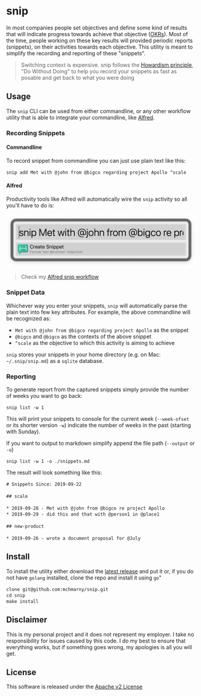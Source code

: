 # snip

In most companies people set objectives and define some kind of results that will indicate progress towards achieve that objective ([OKRs](https://en.wikipedia.org/wiki/OKR)). Most of the time, people working on these key results will provided periodic reports (snippets), on their activities towards each objective. This utility is meant to simplify the recording and reporting of these "snippets".

> Switching context is expensive. snip follows the [Howardism principle](http://www.howardism.org/Taoism/Do_Without_Doing.html), "Do Without Doing" to help you record your snippets as fast as posable and get back to what you were doing

## Usage

The `snip` CLI can be used from either commandline, or any other workflow utility that is able to integrate your commandline, like [Alfred](https://www.alfredapp.com/).

### Recording Snippets

#### Commandline

To record snippet from commandline you can just use plain text like this:

```shell
snip add Met with @john from @bigco regarding project Apollo ^scale
```

#### Alfred

Productivity tools like Alfred will automatically wire the `snip` activity so all you'll have to do is:

![](image/alfred.png)

> Check my [Alfred snip workflow](./workflow/snip.alfredworkflow)

### Snippet Data

Whichever way you enter your snippets, `snip` will automatically parse the plain text into few key attributes. For example, the above commandline will be recognized as:

* `Met with @john from @bigco regarding project Apollo` as the snippet
* `@bigco` and `@bigco` as the contexts of the above snippet
* `^scale` as the objective to which this activity is aiming to achieve

`snip` stores your snippets in your home directory (e.g. on Mac: `~/.snip/snip.md`) as a `sqlite` database.

### Reporting

To generate report from the captured snippets simply provide the number of weeks you want to go back:

```shell
snip list -w 1
```

This will print your snippets to console for the current week (`--week-ofset` or its shorter version `-w`) indicate the number of weeks in the past (starting with Sunday).

If you want to output to markdown simplify append the file path (`--output` or `-o`)

```shell
snip list -w 1 -o ./snippets.md
```

The result will look something like this:

```shell
# Snippets Since: 2019-09-22

## scale

* 2019-09-28 - Met with @john from @bigco re project Apollo
* 2019-09-29 - did this and that with @person1 in @place1

## new-product

* 2019-09-26 - wrote a document proposal for @July
```

## Install

To install the utility either download the [latest release](https://github.com/mchmarny/snip/releases/latest) and put it or, if you do not have `golang` installed, clone the repo and install it using `go`"

```shell
clone git@github.com:mchmarny/snip.git
cd snip
make install
```




## Disclaimer

This is my personal project and it does not represent my employer. I take no responsibility for issues caused by this code. I do my best to ensure that everything works, but if something goes wrong, my apologies is all you will get.


## License
This software is released under the [Apache v2 License](./LICENSE)